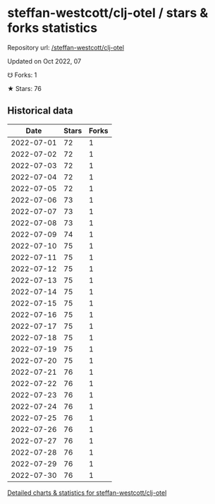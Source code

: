# steffan-westcott/clj-otel / stars & forks statistics

Repository url: [/steffan-westcott/clj-otel](https://github.com/steffan-westcott/clj-otel)

Updated on Oct 2022, 07

☋ Forks: 1

★ Stars: 76

## Historical data
| Date | Stars | Forks |
|------|-------|-------|
| 2022-07-01 | 72 | 1 | 
| 2022-07-02 | 72 | 1 | 
| 2022-07-03 | 72 | 1 | 
| 2022-07-04 | 72 | 1 | 
| 2022-07-05 | 72 | 1 | 
| 2022-07-06 | 73 | 1 | 
| 2022-07-07 | 73 | 1 | 
| 2022-07-08 | 73 | 1 | 
| 2022-07-09 | 74 | 1 | 
| 2022-07-10 | 75 | 1 | 
| 2022-07-11 | 75 | 1 | 
| 2022-07-12 | 75 | 1 | 
| 2022-07-13 | 75 | 1 | 
| 2022-07-14 | 75 | 1 | 
| 2022-07-15 | 75 | 1 | 
| 2022-07-16 | 75 | 1 | 
| 2022-07-17 | 75 | 1 | 
| 2022-07-18 | 75 | 1 | 
| 2022-07-19 | 75 | 1 | 
| 2022-07-20 | 75 | 1 | 
| 2022-07-21 | 76 | 1 | 
| 2022-07-22 | 76 | 1 | 
| 2022-07-23 | 76 | 1 | 
| 2022-07-24 | 76 | 1 | 
| 2022-07-25 | 76 | 1 | 
| 2022-07-26 | 76 | 1 | 
| 2022-07-27 | 76 | 1 | 
| 2022-07-28 | 76 | 1 | 
| 2022-07-29 | 76 | 1 | 
| 2022-07-30 | 76 | 1 | 


[Detailed charts & statistics for steffan-westcott/clj-otel](https://reviewgithub.com/rep/steffan-westcott/clj-otel)
